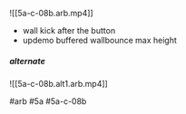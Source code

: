 

![[5a-c-08b.arb.mp4]]
- wall kick after the button
- updemo buffered wallbounce max height

##### alternate
![[5a-c-08b.alt1.arb.mp4]]

#arb #5a #5a-c-08b

